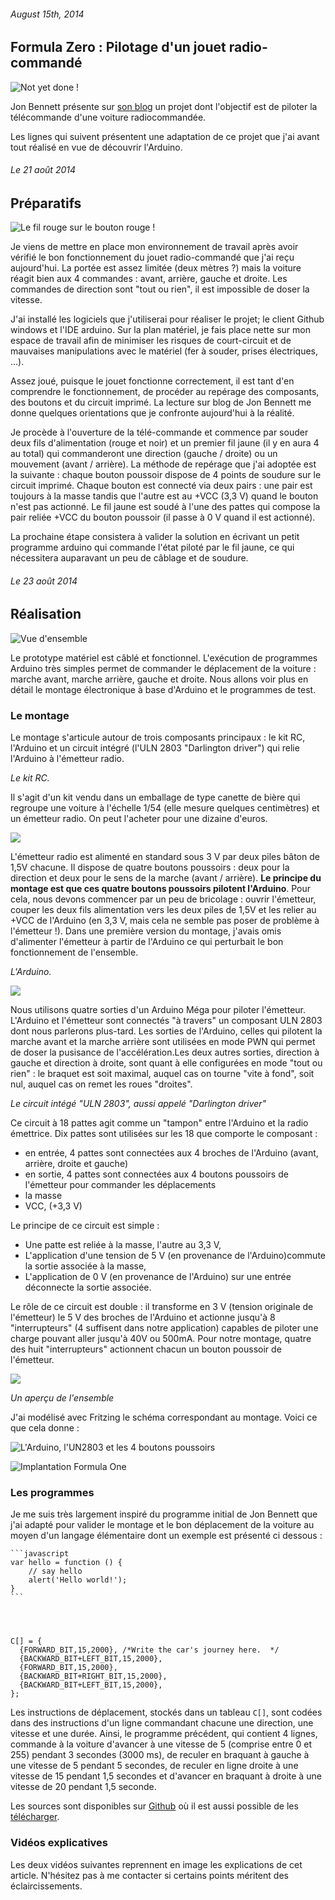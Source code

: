 ###### August 15th, 2014

Formula Zero : Pilotage d'un jouet radio-commandé
------------------------

![](http://upload.wikimedia.org/wikipedia/en/thumb/1/1c/Car_collection.jpg/300px-Car_collection.jpg "Not yet done !")

Jon Bennett présente sur [son blog](http://www.jbprojects.net/articles/programmable-rc/) un projet dont l'objectif est de piloter la télécommande d'une voiture radiocommandée. 

Les lignes qui suivent présentent une adaptation de ce projet que j'ai avant tout réalisé en vue de découvrir l'Arduino.

###### Le 21 août 2014
Préparatifs
------------------------

![](..\assets\IMG_20140821_203122.jpg "Le fil rouge sur le bouton rouge !")


Je viens de mettre en place mon environnement de travail après avoir vérifié le bon fonctionnement du jouet radio-commandé que j'ai reçu aujourd'hui. La portée est assez limitée (deux mètres ?) mais la voiture réagit bien aux 4 commandes : avant, arrière, gauche et droite. Les commandes de direction sont "tout ou rien", il est impossible de doser la vitesse.

J'ai installé les logiciels que j'utiliserai pour réaliser le projet; le client Github windows et l'IDE arduino. Sur la plan matériel, je fais place nette sur mon espace de travail afin de minimiser les risques de court-circuit et de mauvaises manipulations avec le matériel (fer à souder, prises électriques, ...). 

Assez joué, puisque le jouet fonctionne correctement, il est tant d'en comprendre le fonctionnement, de procéder au repérage des composants, des boutons et du circuit imprimé. La lecture sur blog de Jon Bennett me donne quelques orientations que je confronte aujourd'hui à la réalité.

Je procède à l'ouverture de la télé-commande et commence par souder deux fils d'alimentation (rouge et noir) et un premier fil jaune (il y en aura 4 au total) qui commanderont une direction (gauche / droite) ou un mouvement (avant / arrière). La méthode de repérage que j'ai adoptée est la suivante : chaque bouton poussoir dispose de 4 points de soudure sur le circuit imprimé. Chaque bouton est connecté via deux pairs : une pair est toujours à la masse tandis que l'autre est au +VCC (3,3 V) quand le bouton n'est pas actionné. Le fil jaune est soudé à l'une des pattes qui compose la pair reliée +VCC du bouton poussoir (il passe à 0 V quand il est actionné).

La prochaine étape consistera à valider la solution en écrivant un petit programme arduino qui commande l'état piloté par le fil jaune, ce qui nécessitera auparavant un peu de câblage et de soudure.

###### Le 23 août 2014
Réalisation
------------------------

![](..\assets\IMG_20140823_102706.jpg "Vue d'ensemble")

Le prototype matériel est câblé et fonctionnel. L'exécution de programmes Arduino très simples permet de commander le déplacement de la voiture : marche avant, marche arrière, gauche et droite. Nous allons voir plus en détail le montage électronique à base d'Arduino et le programmes de test.

### Le montage ###

Le montage s'articule autour de trois composants principaux : le kit RC, l'Arduino et un circuit intégré (l'ULN 2803 "Darlington driver") qui relie l'Arduino à l'émetteur radio. 

*Le kit RC.*

Il s'agit d'un kit vendu dans un emballage de type canette de bière qui regroupe une voiture à l'échelle 1/54 (elle mesure quelques centimètres) et un émetteur radio. On peut l'acheter pour une dizaine d'euros.


<a href="http://www.amazon.fr/gp/product/B00FFRXZIW/ref=as_li_tl?ie=UTF8&camp=1642&creative=19458&creativeASIN=B00FFRXZIW&linkCode=as2&tag=farcy.me-21"><img border="0" src="http://ws-eu.amazon-adsystem.com/widgets/q?_encoding=UTF8&ASIN=B00FFRXZIW&Format=_SL160_&ID=AsinImage&MarketPlace=FR&ServiceVersion=20070822&WS=1&tag=farcy.me-21" ></a><img src="http://ir-fr.amazon-adsystem.com/e/ir?t=farcy.me-21&l=as2&o=8&a=B00FFRXZIW" width="1" height="1" border="0" alt="" style="border:none !important; margin:0px !important;" />

L'émetteur radio est alimenté en standard sous 3 V par deux piles bâton de 1,5V chacune. Il dispose de quatre boutons poussoirs : deux pour la direction et deux pour le sens de la marche (avant / arrière). **Le principe du montage est que ces quatre boutons poussoirs pilotent l'Arduino**. Pour cela, nous devons commencer par un peu de bricolage : ouvrir l'émetteur, couper les deux fils alimentation vers les deux piles de 1,5V et les relier au +VCC de l'Arduino (en 3,3 V, mais cela ne semble pas poser de problème à l'émetteur !). Dans une première version du montage, j'avais omis d'alimenter l'émetteur à partir de l'Arduino ce qui perturbait le bon fonctionnement de l'ensemble.


*L'Arduino.*

<a href="http://www.amazon.fr/gp/product/B00CF2REXC/ref=as_li_tl?ie=UTF8&camp=1642&creative=19458&creativeASIN=B00CF2REXC&linkCode=as2&tag=presqriensurp-21"><img border="0" src="http://ws-eu.amazon-adsystem.com/widgets/q?_encoding=UTF8&ASIN=B00CF2REXC&Format=_SL160_&ID=AsinImage&MarketPlace=FR&ServiceVersion=20070822&WS=1&tag=presqriensurp-21" ></a><img src="http://ir-fr.amazon-adsystem.com/e/ir?t=presqriensurp-21&l=as2&o=8&a=B00CF2REXC" width="1" height="1" border="0" alt="" style="border:none !important; margin:0px !important;" />

Nous utilisons quatre sorties d'un Arduino Méga pour piloter l'émetteur. L'Arduino et l'émetteur sont connectés "à travers" un composant ULN 2803 dont nous parlerons plus-tard. Les sorties de l'Arduino, celles qui pilotent la marche avant et la marche arrière sont utilisées en mode PWN qui permet de doser la pusisance de l'accélération.Les deux autres sorties, direction à gauche et direction à droite, sont quant à elle configurées en mode "tout ou rien" : le braquet est soit maximal, auquel cas on tourne "vite à fond", soit nul, auquel cas on remet les roues "droites".  


*Le circuit intégé "ULN 2803", aussi appelé "Darlington driver"*

Ce circuit à 18 pattes agit comme un "tampon" entre l'Arduino et la radio émettrice. Dix pattes sont utilisées sur les 18 que comporte le composant :
- en entrée, 4 pattes sont connectées aux 4 broches de l'Arduino (avant, arrière, droite et gauche)
- en sortie, 4 pattes sont connectées aux 4 boutons poussoirs de l'émetteur pour commander les déplacements
- la masse
- VCC, (+3,3 V)   

Le principe de ce circuit est simple :
- Une patte est reliée à la masse, l'autre au 3,3 V,
- L'application d'une tension de 5 V (en provenance de l'Arduino)commute la sortie associée à la masse, 
- L'application de 0 V (en provenance de l'Arduino) sur une entrée déconnecte la sortie associée.

Le rôle de ce circuit est double : il transforme en 3 V (tension originale de l'émetteur) le 5 V des broches de l'Arduino et actionne jusqu'à 8 "interrupteurs" (4 suffisent dans notre application) capables de piloter une charge pouvant aller jusqu'à 40V ou 500mA. Pour notre montage, quatre des huit "interrupteurs" actionnent chacun un bouton poussoir de l'émetteur.
 
<a href="http://www.amazon.fr/gp/product/B00JWHW0KU/ref=as_li_tl?ie=UTF8&camp=1642&creative=19458&creativeASIN=B00JWHW0KU&linkCode=as2&tag=presqriensurp-21"><img border="0" src="http://ws-eu.amazon-adsystem.com/widgets/q?_encoding=UTF8&ASIN=B00JWHW0KU&Format=_SL160_&ID=AsinImage&MarketPlace=FR&ServiceVersion=20070822&WS=1&tag=presqriensurp-21" ></a><img src="http://ir-fr.amazon-adsystem.com/e/ir?t=presqriensurp-21&l=as2&o=8&a=B00JWHW0KU" width="1" height="1" border="0" alt="" style="border:none !important; margin:0px !important;" />

*Un aperçu de l'ensemble*

J'ai modélisé avec Fritzing le schéma correspondant au montage. Voici ce que cela donne :

![](..\assets\FormulaOne_bb.png "L'Arduino, l'UN2803 et les 4 boutons poussoirs ")

![](..\assets\FormulaOne_schéma.png "Implantation Formula One ")


### Les programmes ###

Je me suis très largement inspiré du programme initial de Jon Bennett que j'ai adapté pour valider le montage et le bon déplacement de la voiture au moyen d'un langage élémentaire dont un exemple est présenté ci dessous :

    ```javascript
    var hello = function () {
        // say hello
        alert('Hello world!');
    }
    ```

    

 
    C[] = {
      {FORWARD_BIT,15,2000}, /*Write the car's journey here.  */
      {BACKWARD_BIT+LEFT_BIT,15,2000},
      {FORWARD_BIT,15,2000},   
      {BACKWARD_BIT+RIGHT_BIT,15,2000}, 
      {BACKWARD_BIT+LEFT_BIT,15,2000}, 
    };


    
Les instructions de déplacement, stockés dans un tableau `C[]`, sont codées dans des instructions d'un ligne commandant chacune une direction, une vitesse et une durée. Ainsi, le programme précédent, qui contient 4 lignes, commande à la voiture d'avancer à une vitesse de 5 (comprise entre 0 et 255) pendant 3 secondes (3000 ms), de reculer en braquant à gauche à une vitesse de 5 pendant 5 secondes, de reculer en ligne droite à une vitesse de 15 pendant 1,5 secondes et d'avancer en braquant à droite à une vitesse de 20 pendant 1,5 seconde. 

Les sources sont disponibles sur [Github](https://github.com/vfarcy/InterRCCar.git) où il est aussi possible de les [télécharger](https://github.com/vfarcy/InterRCCar/archive/master.zip). 

### Vidéos explicatives ###

Les deux vidéos suivantes reprennent en image les explications de cet article. N'hésitez pas à me contacter si certains points méritent des éclaircissements.

